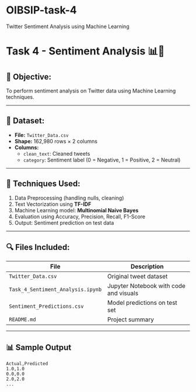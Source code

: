 # OIBSIP-task-4
Twitter Sentiment Analysis using Machine Learning 
# Task 4 - Sentiment Analysis 📊🧠

## 📌 Objective:
To perform sentiment analysis on Twitter data using Machine Learning techniques.

---

## 📁 Dataset:
- **File:** `Twitter_Data.csv`
- **Shape:** 162,980 rows × 2 columns
- **Columns:**
  - `clean_text`: Cleaned tweets
  - `category`: Sentiment label (0 = Negative, 1 = Positive, 2 = Neutral)

---

## 🧠 Techniques Used:

1. Data Preprocessing (handling nulls, cleaning)
2. Text Vectorization using **TF-IDF**
3. Machine Learning model: **Multinomial Naive Bayes**
4. Evaluation using Accuracy, Precision, Recall, F1-Score
5. Output: Sentiment prediction on test data

---

## 🔍 Files Included:

| File                        | Description                             |
|-----------------------------|-----------------------------------------|
| `Twitter_Data.csv`          | Original tweet dataset                  |
| `Task_4_Sentiment_Analysis.ipynb` | Jupyter Notebook with code and visuals |
| `Sentiment_Predictions.csv` | Model predictions on test set           |
| `README.md`                 | Project summary                         |

---

## 📊 Sample Output

```csv
Actual,Predicted
1.0,1.0
0.0,0.0
2.0,2.0
...

